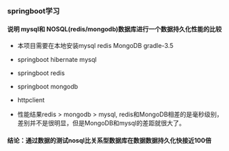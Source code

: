 ### springboot学习

#### 说明 mysql和 NOSQL(redis/mongodb)数据库进行一个数据持久化性能的比较

- 本项目需要在本地安装mysql redis MongoDB gradle-3.5


- springboot hibernate mysql

- springboot redis 

- springboot mongodb 

- httpclient

- 性能结果redis > mongodb > mysql, redis和MongoDB相差的是毫秒级别，差别并不是很明显，但是MongoDB和mysql的差距就很大了。

#### 结论：通过数据的测试nosql比关系型数据库在数据数据持久化快接近100倍
    